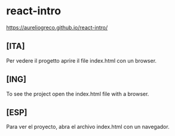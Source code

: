 # react-intro
https://aureliogreco.github.io/react-intro/

## [ITA]
Per vedere il progetto aprire il file index.html con un browser.

## [ING]
To see the project open the index.html file with a browser.

## [ESP]
Para ver el proyecto, abra el archivo index.html con un navegador.

